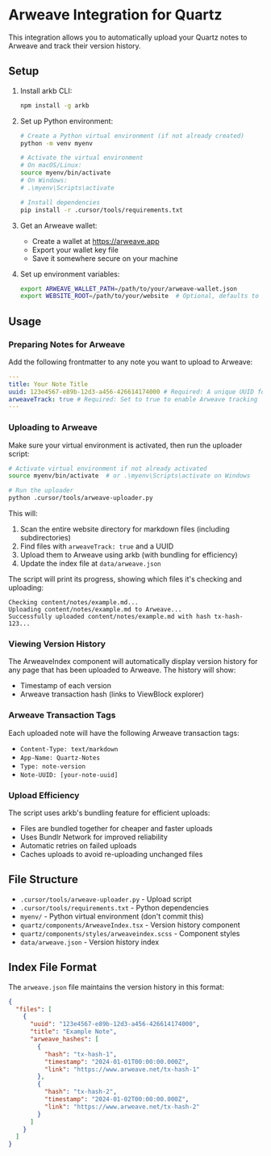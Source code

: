 # Arweave Integration for Quartz

This integration allows you to automatically upload your Quartz notes to Arweave and track their version history.

## Setup

1. Install arkb CLI:

   ```bash
   npm install -g arkb
   ```

2. Set up Python environment:

   ```bash
   # Create a Python virtual environment (if not already created)
   python -m venv myenv

   # Activate the virtual environment
   # On macOS/Linux:
   source myenv/bin/activate
   # On Windows:
   # .\myenv\Scripts\activate

   # Install dependencies
   pip install -r .cursor/tools/requirements.txt
   ```

3. Get an Arweave wallet:

   - Create a wallet at https://arweave.app
   - Export your wallet key file
   - Save it somewhere secure on your machine

4. Set up environment variables:
   ```bash
   export ARWEAVE_WALLET_PATH=/path/to/your/arweave-wallet.json
   export WEBSITE_ROOT=/path/to/your/website  # Optional, defaults to current directory
   ```

## Usage

### Preparing Notes for Arweave

Add the following frontmatter to any note you want to upload to Arweave:

```yaml
---
title: Your Note Title
uuid: 123e4567-e89b-12d3-a456-426614174000 # Required: A unique UUID for the note
arweaveTrack: true # Required: Set to true to enable Arweave tracking
---
```

### Uploading to Arweave

Make sure your virtual environment is activated, then run the uploader script:

```bash
# Activate virtual environment if not already activated
source myenv/bin/activate  # or .\myenv\Scripts\activate on Windows

# Run the uploader
python .cursor/tools/arweave-uploader.py
```

This will:

1. Scan the entire website directory for markdown files (including subdirectories)
2. Find files with `arweaveTrack: true` and a UUID
3. Upload them to Arweave using arkb (with bundling for efficiency)
4. Update the index file at `data/arweave.json`

The script will print its progress, showing which files it's checking and uploading:

```
Checking content/notes/example.md...
Uploading content/notes/example.md to Arweave...
Successfully uploaded content/notes/example.md with hash tx-hash-123...
```

### Viewing Version History

The ArweaveIndex component will automatically display version history for any page that has been uploaded to Arweave. The history will show:

- Timestamp of each version
- Arweave transaction hash (links to ViewBlock explorer)

### Arweave Transaction Tags

Each uploaded note will have the following Arweave transaction tags:

- `Content-Type: text/markdown`
- `App-Name: Quartz-Notes`
- `Type: note-version`
- `Note-UUID: [your-note-uuid]`

### Upload Efficiency

The script uses arkb's bundling feature for efficient uploads:

- Files are bundled together for cheaper and faster uploads
- Uses Bundlr Network for improved reliability
- Automatic retries on failed uploads
- Caches uploads to avoid re-uploading unchanged files

## File Structure

- `.cursor/tools/arweave-uploader.py` - Upload script
- `.cursor/tools/requirements.txt` - Python dependencies
- `myenv/` - Python virtual environment (don't commit this)
- `quartz/components/ArweaveIndex.tsx` - Version history component
- `quartz/components/styles/arweaveindex.scss` - Component styles
- `data/arweave.json` - Version history index

## Index File Format

The `arweave.json` file maintains the version history in this format:

```json
{
  "files": [
    {
      "uuid": "123e4567-e89b-12d3-a456-426614174000",
      "title": "Example Note",
      "arweave_hashes": [
        {
          "hash": "tx-hash-1",
          "timestamp": "2024-01-01T00:00:00.000Z",
          "link": "https://www.arweave.net/tx-hash-1"
        },
        {
          "hash": "tx-hash-2",
          "timestamp": "2024-01-02T00:00:00.000Z",
          "link": "https://www.arweave.net/tx-hash-2"
        }
      ]
    }
  ]
}
```
